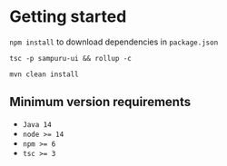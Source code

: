 # Getting started

`npm install` to download dependencies in `package.json`

`tsc -p sampuru-ui && rollup -c`

`mvn clean install`

## Minimum version requirements
* `Java 14`
* `node >= 14`
* `npm >= 6`
* `tsc >= 3` 